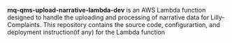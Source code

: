 **mq-qms-upload-narrative-lambda-dev** is an AWS Lambda function designed to handle the uploading and processing of narrative data for Lilly-Complaints.
This repository contains the source code, configurartion, and deployment instruction(if any) for the Lambda function
